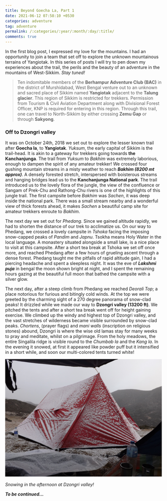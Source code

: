 ```yaml
---
title: Beyond Goecha La, Part 1
date: 2021-06-12 07:58:10 +0530
categories: adventure
tag: adventure
permalink: /:categories/:year/:month/:day/:title/
comments: true
---
```


In the first blog post, I expressed my love for the mountains. I had an opportunity to join a team that set off to explore the unknown mountainous terrains of Yangiotak. In this series of posts I will try to pen down my experiences about the trail, the perils and the beauty of an adventure in the mountains of West-Sikkim. *Stay tuned!*

>Ten indomitable members of the **Berhampur Adventure Club (BAC)** in the district of Murshidabad, West Bengal venture out to an unknown and sacred place of Sikkim named **Yangiotak** adjacent to the **Talung glacier**. This region of Sikkim is restricted for trekkers. Permission from Tourism & Civil Aviation Department along with Divisional Forest Officer, KNP is required for entering in this region. Through this trail, one can travel to North-Sikkim by either crossing **Zemu Gap** or through **Sakyong**.

### Off to Dzongri valley

It was on October 24th, 2018 we set out to explore the lesser known trail after **Goecha la**, to **Yangiotak**. *Yuksum*, the early capital of Sikkim is the trail-head. It is akin to a gateway for trekkers going towards **the Kanchanjunga**. The trail from *Yuksum* to *Bakhim* was extremely laborious, enough to dampen the spirit of any amateur trekker! We crossed four gushing mountain streams in a misty weather to reach ***Bakhim (8200 mt approx)***. A densely forested stretch, interspersed with boisterous streams and hanging bridges lead us to the **Kanchanjunga National park**. The trail introduced us to the lovely flora of the jungle, the view of the confluence or Sangam of Prek-Chu and Rathong-Chu rivers is one of the highlights of this jungle trail. The first campsite before *Bakhim* was *Sachen*, it was deep inside the national park. There was a small stream nearby and a wonderful view of thick forests ahead, it makes *Sachen* a beautiful camp site for amateur trekkers enroute to *Bakhim*.

The next day we set out for *Phedang*. Since we gained altitude rapidly, we had to shorten the distance of our trek to acclimatize us. On our way to Phedang, we crossed a lovely campsite in *Tshoka* facing the imposing snow-capped peaks of *Pandim* and *Japnu*. Tsokha means Holy Water in the local language. A monastery situated alongside a small lake, is a nice place to visit at this campsite. After a short tea break at Tshoka we set off once more, and reached Phedang after a few hours of grueling ascent through a dense forest. Phedang taught me the pitfalls of rapid altitude gain, I had a piercing headache and spent a sleepless night. It was the eve of ***Lakshmi puja*** in bengal the moon shown bright at night, and I spent the remaining hours gazing at the beautiful full moon that bathed the campsite with a silver glow.

The next day, after a steep climb from Phedang we reached *Deorali Top*; a place notorious for furious and bitingly cold winds. At the top we were greeted by the charming sight of a 270 degree panorama of snow-clad peaks! It drizzled while we made our way to **Dzongri valley (13200 ft)**. We pitched the tents and after a short tea break went off for height gaining exercise. We climbed up the windy and highest top of Dzongri valley, and the vast stretches of wilderness became visible surrounded by snow-clad peaks. *Chortens*, (prayer flags) and *mani walls* (inscription on religious stones) abound, Dzongri is where the wise old lamas stay for many weeks to pray and meditate, whilst on a pilgrimage. From the holy meadows, the entire Singalila ridge is visible round to the *Chumbab la* and the *Kang la*. In the evening it snowed, at first it appeared like powder puff but it intensified in a short while, and soon our multi-colored tents turned white!

![an image](/files/images/beyond_goechala/dzongri_snow.JPG)

*Snowing in the afternoon at Dzongri valley!*

***To be continued...***
